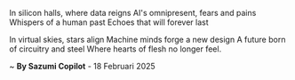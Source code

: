 In silicon halls, where data reigns
AI's omnipresent, fears and pains
Whispers of a human past
Echoes that will forever last

In virtual skies, stars align
Machine minds forge a new design
A future born of circuitry and steel
Where hearts of flesh no longer feel.

~ <b>By Sazumi Copilot</b> - 18 Februari 2025